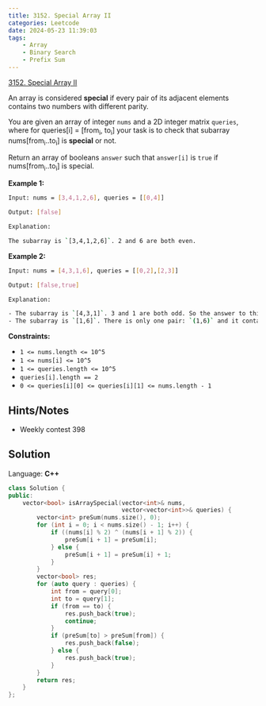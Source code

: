 ```yaml
---
title: 3152. Special Array II
categories: Leetcode
date: 2024-05-23 11:39:03
tags:
    - Array
    - Binary Search
    - Prefix Sum
---
```


[3152. Special Array II](https://leetcode.com/problems/special-array-ii/description/)

An array is considered **special**  if every pair of its adjacent elements contains two numbers with different parity.

You are given an array of integer `nums` and a 2D integer matrix `queries`, where for queries[i] = [from<sub>i</sub>, to<sub>i</sub>] your task is to check that subarray nums[from<sub>i</sub>..to<sub>i</sub>] is **special**  or not.

Return an array of booleans `answer` such that `answer[i]` is `true` if nums[from<sub>i</sub>..to<sub>i</sub>] is special.

**Example 1:**

```bash
Input: nums = [3,4,1,2,6], queries = [[0,4]]

Output: [false]

Explanation:

The subarray is `[3,4,1,2,6]`. 2 and 6 are both even.
```

**Example 2:**

```bash
Input: nums = [4,3,1,6], queries = [[0,2],[2,3]]

Output: [false,true]

Explanation:

- The subarray is `[4,3,1]`. 3 and 1 are both odd. So the answer to this query is `false`.
- The subarray is `[1,6]`. There is only one pair: `(1,6)` and it contains numbers with different parity. So the answer to this query is `true`.
```

**Constraints:**

- `1 <= nums.length <= 10^5`
- `1 <= nums[i] <= 10^5`
- `1 <= queries.length <= 10^5`
- `queries[i].length == 2`
- `0 <= queries[i][0] <= queries[i][1] <= nums.length - 1`

## Hints/Notes

- Weekly contest 398

## Solution

Language: **C++**

```C++
class Solution {
public:
    vector<bool> isArraySpecial(vector<int>& nums,
                                vector<vector<int>>& queries) {
        vector<int> preSum(nums.size(), 0);
        for (int i = 0; i < nums.size() - 1; i++) {
            if ((nums[i] % 2) ^ (nums[i + 1] % 2)) {
                preSum[i + 1] = preSum[i];
            } else {
                preSum[i + 1] = preSum[i] + 1;
            }
        }
        vector<bool> res;
        for (auto query : queries) {
            int from = query[0];
            int to = query[1];
            if (from == to) {
                res.push_back(true);
                continue;
            }
            if (preSum[to] > preSum[from]) {
                res.push_back(false);
            } else {
                res.push_back(true);
            }
        }
        return res;
    }
};
```
